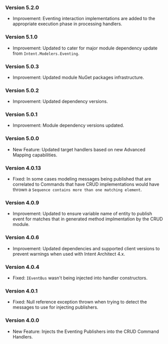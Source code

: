 ### Version 5.2.0

- Improvement: Eventing interaction implementations are added to the appropriate execution phase in processing handlers.


### Version 5.1.0

- Improvement: Updated to cater for major module dependency update from `Intent.Modelers.Eventing`.

### Version 5.0.3

- Improvement: Updated module NuGet packages infrastructure.

### Version 5.0.2

- Improvement: Updated dependency versions.

### Version 5.0.1

- Improvement: Module dependency versions updated.

### Version 5.0.0

- New Feature: Updated target handlers based on new Advanced Mapping capabilities.

### Version 4.0.13

- Fixed: In some cases modeling messages being published that are correlated to Commands that have CRUD implementations would have thrown a `Sequence contains more than one matching element`.

### Version 4.0.9

- Improvement: Updated to ensure variable name of entity to publish event for matches that in generated method implmentation by the CRUD module.

### Version 4.0.6

- Improvement: Updated dependencies and supported client versions to prevent warnings when used with Intent Architect 4.x.

### Version 4.0.4

- Fixed: `IEventBus` wasn't being injected into handler constructors.

### Version 4.0.1

- Fixed: Null reference exception thrown when trying to detect the messages to use for injecting publishers. 

### Version 4.0.0

- New Feature: Injects the Eventing Publishers into the CRUD Command Handlers.
